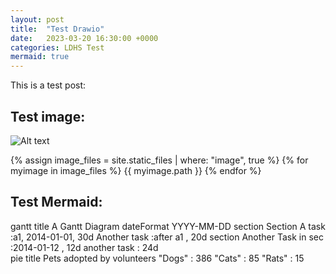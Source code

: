```yaml
---
layout: post
title:  "Test Drawio"
date:   2023-03-20 16:30:00 +0000
categories: LDHS Test
mermaid: true
---
```


This is a test post:

## Test image:
![Alt text]({{site.baseurl}}/drawings/test.drawio.svg)

{% assign image_files = site.static_files | where: "image", true %}
{% for myimage in image_files %}
  {{ myimage.path }}
{% endfor %}


## Test Mermaid:
<div class="mermaid">
gantt 
    title A Gantt Diagram
    dateFormat  YYYY-MM-DD
    section Section
    A task           :a1, 2014-01-01, 30d
    Another task     :after a1  , 20d
    section Another
    Task in sec      :2014-01-12  , 12d
    another task      : 24d
</div>

<div class="mermaid">
pie title Pets adopted by volunteers 
    "Dogs" : 386
    "Cats" : 85
    "Rats" : 15
</div>